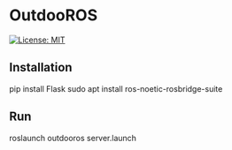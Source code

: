  # OutdooROS

[![License: MIT](https://img.shields.io/badge/License-MIT-yellow.svg)](https://opensource.org/licenses/MIT)

## Installation

   pip install Flask
   sudo apt install ros-noetic-rosbridge-suite


## Run

   roslaunch outdooros server.launch